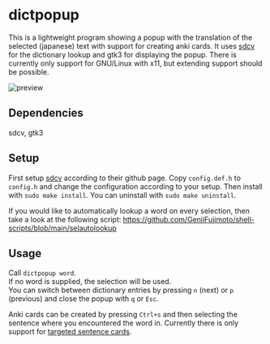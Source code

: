 # dictpopup

This is a lightweight program showing a popup with the translation of the selected (japanese) text with support for creating anki cards. It uses [sdcv](https://github.com/Dushistov/sdcv) for the dictionary lookup and gtk3 for displaying the popup.
There is currently only support for GNU/Linux with x11, but extending support should be possible.

![preview](https://github.com/GenjiFujimoto/dictpopup/assets/50422430/b4c90fa5-4a09-46fc-98e7-6f1c88a3d9e7)

## Dependencies
sdcv, gtk3

## Setup
First setup [sdcv](https://github.com/Dushistov/sdcv) according to their github page. Copy `config.def.h` to `config.h` and change the configuration according to your setup.
Then install with `sudo make install`.  You can uninstall with `sudo make uninstall`.

If you would like to automatically lookup a word on every selection, then take a look at the following script: https://github.com/GenjiFujimoto/shell-scripts/blob/main/selautolookup

## Usage
Call `dictpopup word`.\
If no word is supplied, the selection will be used.\
You can switch between dictionary entries by pressing `n` (next) or `p` (previous) and
close the popup with `q` or `Esc`.

Anki cards can be created by pressing `Ctrl+s` and then selecting the sentence where
you encountered the word in.
Currently there is only support for [targeted sentence cards](https://ankiweb.net/shared/info/1557722832).
